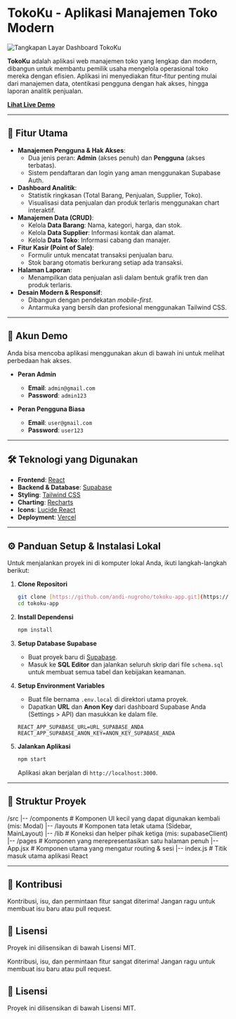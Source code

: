 # TokoKu - Aplikasi Manajemen Toko Modern

![Tangkapan Layar Dashboard TokoKu](https://i.imgur.com/G5fB4yV.png)

**TokoKu** adalah aplikasi web manajemen toko yang lengkap dan modern, dibangun untuk membantu pemilik usaha mengelola operasional toko mereka dengan efisien. Aplikasi ini menyediakan fitur-fitur penting mulai dari manajemen data, otentikasi pengguna dengan hak akses, hingga laporan analitik penjualan.

**[Lihat Live Demo](https://tokoku-rho.vercel.app/)** 

---

## 🚀 Fitur Utama

-   **Manajemen Pengguna & Hak Akses**:
    -   Dua jenis peran: **Admin** (akses penuh) dan **Pengguna** (akses terbatas).
    -   Sistem pendaftaran dan login yang aman menggunakan Supabase Auth.
-   **Dashboard Analitik**:
    -   Statistik ringkasan (Total Barang, Penjualan, Supplier, Toko).
    -   Visualisasi data penjualan dan produk terlaris menggunakan chart interaktif.
-   **Manajemen Data (CRUD)**:
    -   Kelola **Data Barang**: Nama, kategori, harga, dan stok.
    -   Kelola **Data Supplier**: Informasi kontak dan alamat.
    -   Kelola **Data Toko**: Informasi cabang dan manajer.
-   **Fitur Kasir (Point of Sale)**:
    -   Formulir untuk mencatat transaksi penjualan baru.
    -   Stok barang otomatis berkurang setiap ada transaksi.
-   **Halaman Laporan**:
    -   Menampilkan data penjualan asli dalam bentuk grafik tren dan produk terlaris.
-   **Desain Modern & Responsif**:
    -   Dibangun dengan pendekatan *mobile-first*.
    -   Antarmuka yang bersih dan profesional menggunakan Tailwind CSS.

---

## 🔑 Akun Demo

Anda bisa mencoba aplikasi menggunakan akun di bawah ini untuk melihat perbedaan hak akses.

-   **Peran Admin**
    -   **Email**: `admin@gmail.com`
    -   **Password**: `admin123`

-   **Peran Pengguna Biasa**
    -   **Email**: `user@gmail.com`
    -   **Password**: `user123`

---

## 🛠️ Teknologi yang Digunakan

-   **Frontend**: [React](https://reactjs.org/)
-   **Backend & Database**: [Supabase](https://supabase.io/)
-   **Styling**: [Tailwind CSS](https://tailwindcss.com/)
-   **Charting**: [Recharts](https://recharts.org/)
-   **Icons**: [Lucide React](https://lucide.dev/)
-   **Deployment**: [Vercel](https://vercel.com/)

---

## ⚙️ Panduan Setup & Instalasi Lokal

Untuk menjalankan proyek ini di komputer lokal Anda, ikuti langkah-langkah berikut:

1.  **Clone Repositori**
    ```bash
    git clone [https://github.com/andi-nugroho/tokoku-app.git](https://github.com/andi-nugroho/tokoku-app.git)
    cd tokoku-app
    ```

2.  **Install Dependensi**
    ```bash
    npm install
    ```

3.  **Setup Database Supabase**
    -   Buat proyek baru di [Supabase](https://supabase.io/).
    -   Masuk ke **SQL Editor** dan jalankan seluruh skrip dari file `schema.sql` untuk membuat semua tabel dan kebijakan keamanan.

4.  **Setup Environment Variables**
    -   Buat file bernama `.env.local` di direktori utama proyek.
    -   Dapatkan **URL** dan **Anon Key** dari dashboard Supabase Anda (Settings > API) dan masukkan ke dalam file.
    ```env
    REACT_APP_SUPABASE_URL=URL_SUPABASE_ANDA
    REACT_APP_SUPABASE_ANON_KEY=ANON_KEY_SUPABASE_ANDA
    ```

5.  **Jalankan Aplikasi**
    ```bash
    npm start
    ```
    Aplikasi akan berjalan di `http://localhost:3000`.

---

## 📂 Struktur Proyek

/src
|-- /components        # Komponen UI kecil yang dapat digunakan kembali (mis: Modal)
|-- /layouts           # Komponen tata letak utama (Sidebar, MainLayout)
|-- /lib               # Koneksi dan helper pihak ketiga (mis: supabaseClient)
|-- /pages             # Komponen yang merepresentasikan satu halaman penuh
|-- App.jsx            # Komponen utama yang mengatur routing & sesi
|-- index.js           # Titik masuk utama aplikasi React

---

## 🤝 Kontribusi

Kontribusi, isu, dan permintaan fitur sangat diterima! Jangan ragu untuk membuat isu baru atau pull request.

## 📄 Lisensi

Proyek ini dilisensikan di bawah Lisensi MIT.

Kontribusi, isu, dan permintaan fitur sangat diterima! Jangan ragu untuk membuat isu baru atau pull request.

## 📄 Lisensi

Proyek ini dilisensikan di bawah Lisensi MIT.
